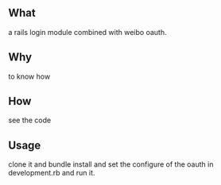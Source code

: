 ## What

a rails login module combined with weibo oauth.

## Why

to know how

## How

see the code

## Usage

clone it and bundle install and set the configure of the oauth in development.rb and run it.